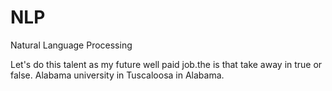 # NLP
Natural Language Processing
  
Let's do this talent as my future well paid job.the
is that take away
in true or false. 
Alabama university in Tuscaloosa in Alabama. 
 
